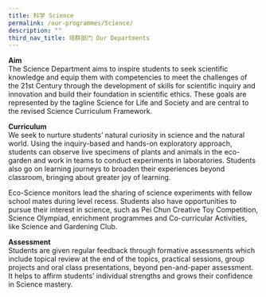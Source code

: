 ```yaml
---
title: 科学 Science
permalink: /our-programmes/Science/
description: ""
third_nav_title: 培群部门 Our Departments
---
```

**Aim** <br>
The Science Department aims to inspire students to seek scientific knowledge and equip them with competencies to meet the challenges of the 21st Century through the development of skills for scientific inquiry and innovation and build their foundation in scientific ethics. 
These goals are represented by the tagline Science for Life and Society and are central to the revised Science Curriculum Framework.


**Curriculum** <br>
We seek to nurture students’ natural curiosity in science and the natural world. Using the inquiry-based and hands-on exploratory approach, students can observe live specimens of plants and animals in the eco-garden and work in teams to conduct experiments in laboratories. Students also go on learning journeys to broaden their experiences beyond classroom, bringing about greater joy of learning. 

Eco-Science monitors lead the sharing of science experiments with fellow school mates during level recess. Students also have opportunities to pursue their interest in science, such as Pei Chun Creative Toy Competition, Science Olympiad, enrichment programmes and Co-curricular Activities, like Science and Gardening Club. 

**Assessment** <br>
Students are given regular feedback through formative assessments which include topical review at the end of the topics, practical sessions, group projects and oral class presentations, beyond pen-and-paper assessment. It helps to affirm students’ individual strengths and grows their confidence in Science mastery.
